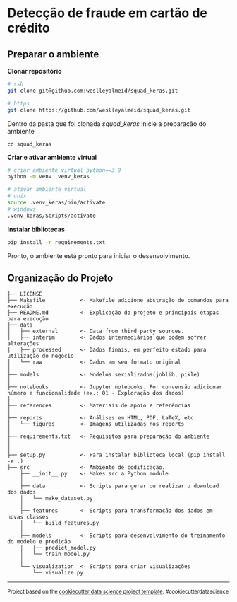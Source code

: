 Detecção de fraude em cartão de crédito
==============================


## Preparar o ambiente

**Clonar repositório**
```sh
# ssh
git clone git@github.com:weslleyalmeid/squad_keras.git

# https
git clone https://github.com/weslleyalmeid/squad_keras.git
```

Dentro da pasta que foi clonada *squad_keras* inicie a preparação do ambiente
```
cd squad_keras
```

**Criar e ativar ambiente virtual**
```sh
# criar ambiente virtual python==3.9
python -m venv .venv_keras

# ativar ambiente virtual
# unix
source .venv_keras/bin/activate
# windows
.venv_keras/Scripts/activate
```

**Instalar bibliotecas**
```sh
pip install -r requirements.txt
```

Pronto, o ambiente está pronto para iniciar o desenvolvimento.


**Organização do Projeto**
------------

    ├── LICENSE
    ├── Makefile           <- Makefile adicione abstração de comandos para execução
    ├── README.md          <- Explicação do projeto e principais etapas para execução
    ├── data
    │   ├── external       <- Data from third party sources.
    │   ├── interim        <- Dados intermediários que podem sofrer alterações
    │   ├── processed      <- Dados finais, em perfeito estado para utilização do negócio
    │   └── raw            <- Dados em seu formato original
    │
    ├── models             <- Modelos serializados(joblib, pikle)
    │
    ├── notebooks          <- Jupyter notebooks. Por convensão adicionar número e funcionalidade (ex.: 01 - Exploração dos dados)
    │
    ├── references         <- Materiais de apoio e referências
    │
    ├── reports            <- Análises em HTML, PDF, LaTeX, etc.
    │   └── figures        <- Imagens utilizadas nos reports
    │
    ├── requirements.txt   <- Requisitos para preparação do ambiente
    │                        
    │
    ├── setup.py           <- Para instalar biblioteca local (pip install -e .)
    ├── src                <- Ambiente de codificação.
        ├── __init__.py    <- Makes src a Python module
        │
        ├── data           <- Scripts para gerar ou realizar o download dos dados
        │   └── make_dataset.py
        │
        ├── features       <- Scripts para transformação dos dados em novas classes
        │   └── build_features.py
        │
        ├── models         <- Scripts para desenvolvimento do treinamento do modelo e predição
        │   ├── predict_model.py
        │   └── train_model.py
        │
        └── visualization  <- Scripts para criar visualizações
            └── visualize.py

--------

<p><small>Project based on the <a target="_blank" href="https://drivendata.github.io/cookiecutter-data-science/">cookiecutter data science project template</a>. #cookiecutterdatascience</small></p>